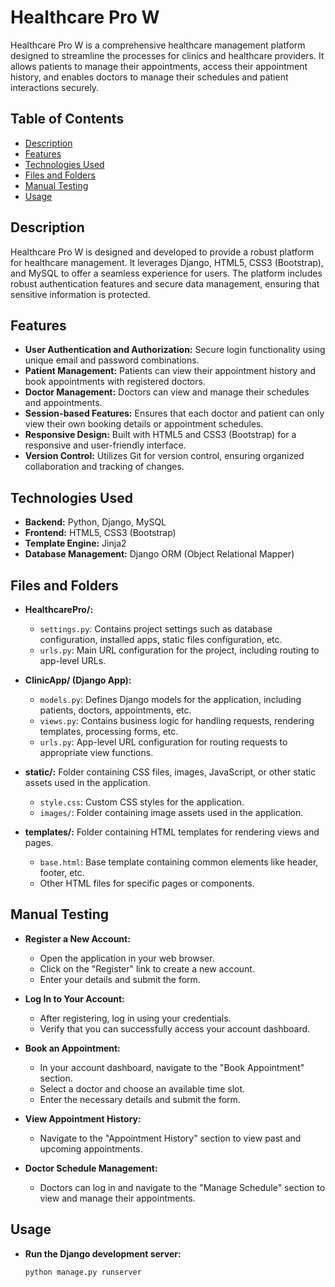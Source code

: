 # Healthcare Pro W

Healthcare Pro W is a comprehensive healthcare management platform designed to streamline the processes for clinics and healthcare providers. It allows patients to manage their appointments, access their appointment history, and enables doctors to manage their schedules and patient interactions securely.

## Table of Contents
- [Description](#description)
- [Features](#features)
- [Technologies Used](#technologies-used)
- [Files and Folders](#files-and-folders)
- [Manual Testing](#manual-testing)
- [Usage](#usage)
  
## Description
Healthcare Pro W is designed and developed to provide a robust platform for healthcare management. It leverages Django, HTML5, CSS3 (Bootstrap), and MySQL to offer a seamless experience for users. The platform includes robust authentication features and secure data management, ensuring that sensitive information is protected.

## Features
- **User Authentication and Authorization:** Secure login functionality using unique email and password combinations.
- **Patient Management:** Patients can view their appointment history and book appointments with registered doctors.
- **Doctor Management:** Doctors can view and manage their schedules and appointments.
- **Session-based Features:** Ensures that each doctor and patient can only view their own booking details or appointment schedules.
- **Responsive Design:** Built with HTML5 and CSS3 (Bootstrap) for a responsive and user-friendly interface.
- **Version Control:** Utilizes Git for version control, ensuring organized collaboration and tracking of changes.

## Technologies Used
- **Backend:** Python, Django, MySQL
- **Frontend:** HTML5, CSS3 (Bootstrap)
- **Template Engine:** Jinja2
- **Database Management:** Django ORM (Object Relational Mapper)

## Files and Folders
- **HealthcarePro/:**
  - `settings.py`: Contains project settings such as database configuration, installed apps, static files configuration, etc.
  - `urls.py`: Main URL configuration for the project, including routing to app-level URLs.
  
- **ClinicApp/ (Django App):**
  - `models.py`: Defines Django models for the application, including patients, doctors, appointments, etc.
  - `views.py`: Contains business logic for handling requests, rendering templates, processing forms, etc.
  - `urls.py`: App-level URL configuration for routing requests to appropriate view functions.
    
- **static/:** Folder containing CSS files, images, JavaScript, or other static assets used in the application.
  - `style.css`: Custom CSS styles for the application.
  - `images/`: Folder containing image assets used in the application.
    
- **templates/:** Folder containing HTML templates for rendering views and pages.
  - `base.html`: Base template containing common elements like header, footer, etc.
  - Other HTML files for specific pages or components.

## Manual Testing
- **Register a New Account:**
  - Open the application in your web browser.
  - Click on the "Register" link to create a new account.
  - Enter your details and submit the form.
  
- **Log In to Your Account:**
  - After registering, log in using your credentials.
  - Verify that you can successfully access your account dashboard.
  
- **Book an Appointment:**
  - In your account dashboard, navigate to the "Book Appointment" section.
  - Select a doctor and choose an available time slot.
  - Enter the necessary details and submit the form.
  
- **View Appointment History:**
  - Navigate to the "Appointment History" section to view past and upcoming appointments.

- **Doctor Schedule Management:**
  - Doctors can log in and navigate to the "Manage Schedule" section to view and manage their appointments.

## Usage
- **Run the Django development server:**
   ```bash
   python manage.py runserver
